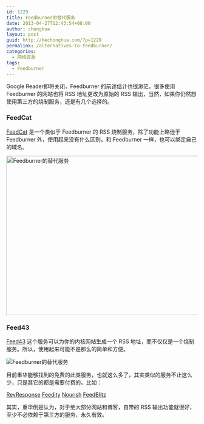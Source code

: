 ```yaml
---
id: 1229
title: Feedburner的替代服务
date: 2013-04-27T12:43:54+08:00
author: chonghua
layout: post
guid: http://hechonghua.com/?p=1229
permalink: /alternatives-to-feedburner/
categories:
  - 网络资源
tags:
  - Feedburner
---
```

Google Reader即将关闭，Feedburner 的前途估计也很渺茫，很多使用 Feedburner 的网站也将 RSS 地址更改为原始的 RSS 输出，当然，如果你仍然想使用第三方的烧制服务，还是有几个选择的。

<!--more-->

### FeedCat

<a href="http://www.feedcat.net/" target="_blank">FeedCat</a> 是一个类似于 Feedburner 的 RSS 烧制服务，除了功能上略逊于 Feedburner 外，使用起来没有什么区别，和 Feedburner 一样，也可以绑定自己的域名。

<img style="float: none; margin-left: auto; display: block; margin-right: auto" src="http://chonghua-1251666171.cos.ap-shanghai.myqcloud.com/FeedburnerAlternatives-FeedCat_zps2fe5e9ed.jpg" width="520" height="419" alt="Feedburner的替代服务" /> 

### Feed43

<a href="http://feed43.com/" target="_blank">Feed43</a> 这个服务可以为你的内核网站生成一个 RSS 地址，而不仅仅是一个烧制服务。所以，使用起来可能不是那么的简单和方便。

<img style="float: none; margin-left: auto; display: block; margin-right: auto" src="http://chonghua-1251666171.cos.ap-shanghai.myqcloud.com/illustration_zps2f2a91a0.jpg" alt="Feedburner的替代服务" /> 

目前重华能够找到的免费的此类服务，也就这么多了，其实类似的服务不止这么少，只是其它的都是需要付费的。比如：

<a href="http://www.revresponse.com/frustrated-feedburner-switch-to-revresponse-rss-to-email-tool" target="_blank">RevResponse</a>&nbsp;<a href="http://feedity.com/" target="_blank">Feedity</a>&nbsp;<a href="http://www.nouri.sh/" target="_blank">Nourish</a>&nbsp;[FeedBlitz](http://www.feedblitz.com/feedblitz-reliable-feedburner-alternative/)

其实，重华倒是认为，对于绝大部分网站和博客，自带的 RSS 输出功能就很好，至少不必依赖于第三方的服务，永久有效。